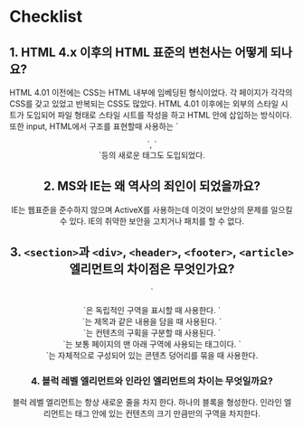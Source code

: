 # Checklist

## 1. HTML 4.x 이후의 HTML 표준의 변천사는 어떻게 되나요?
<p>HTML 4.01 이전에는 CSS는 HTML 내부에 임베딩된 형식이었다. 각 페이지가 각각의 CSS를 갖고 있었고
반복되는 CSS도 많았다.
HTML 4.01 이후에는 외부의 스타일 시트가 도입되어 파일 형태로 스타일 시트를 작성을 하고 HTML 안에
삽입하는 방식이다.
또한 input, HTML에서 구조를 표현할때 사용하는 `<header>`, `<footer>`등의 새로운 태그도 도입되었다.</p>

## 2. MS와 IE는 왜 역사의 죄인이 되었을까요?
<p>IE는 웹표준을 준수하지 않으며 ActiveX를 사용하는데 이것이 보안상의 문제를 일으킬 수 있다.
IE의 취약한 보안을 고치거나 패치를 할 수 없다.</p>

## 3. `<section>`과 `<div>`, `<header>`, `<footer>`, `<article>` 엘리먼트의 차이점은 무엇인가요?
<p>`<section>`은 독립적인 구역을 표시할 때 사용한다.
`<header>`는 제목과 같은 내용을 담을 때 사용된다.
`<div>`는 컨텐츠의 구획을 구분할 때 사용된다.
`<footer>`는 보통 페이지의 맨 아래 구역에 사용되는 태그이다.
`<article>`는 자체적으로 구성되어 있는 콘텐츠 덩어리를 묶을 때 사용한다.</p>

# 4. 블럭 레벨 엘리먼트와 인라인 엘리먼트의 차이는 무엇일까요?
<p>블럭 레벨 엘리먼트는 항상 새로운 줄을 차지 한다. 하나의 블록을 형성한다.
인라인 엘리먼트는 태그 안에 있는 컨텐츠의 크기 만큼만의 구역을 차지한다.</p>
